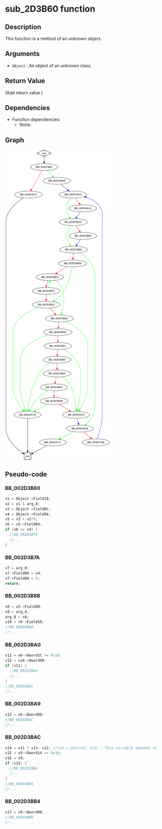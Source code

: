 # sub_2D3B60 function

## Description

This function is a method of an unknown object.

## Arguments

* `Object` : An object of an unknown class.

## Return Value

(Add return value.)

## Dependencies

* Function dependencies:
  * None.

## Graph

![sub_2D3B60 Graph](../svg/sub_2D3B60.svg "sub_2D3B60 Graph")

## Pseudo-code

### BB_002D3B60

```c
v1 = Object->Field18;
v2 = v1 & arg_8;
v3 = Object->Field0C;
v4 = Object->Field04;
v5 = v3 + v2*8;
v6 = v5->Field04;
if (v6 == v4) {
  //BB_002D3B7A
  //...
}
```

### BB_002D3B7A

```c
v7 = arg_0;
v7->Field00 = v4;
v7->Field04 = 0;
return;
```

### BB_002D3B8B

```c
v8 = v5->Field00;
v9 = arg_4;
arg_8 = v8;
v10 = v9->Field10;
//BB_002D3BA0
//...
```

### BB_002D3BA0

```c
v11 = v6->Dword1C >= 0x10;
v12 = &v6->Dword08;
if (v11) {
  //BB_002D3BA9
  //...
}
//BB_002D3BAC
//...
```

### BB_002D3BA9

```c
v13 = v6->Dword08;
//BB_002D3BAC
//...
```

### BB_002D3BAC

```c
v14 = v11 ? v13: v12; //v14 = phi(v12, v13) : This variable depends on the branch that was taken.
v15 = v9->Dword14 >= 0x10;
v16 = v9;
if (v15) {
  //BB_002D3BB4
  //...
}
//BB_002D3BB6
//...
```

### BB_002D3BB4

```c
v17 = v9->Dword00;
//BB_002D3BB6
//...
```





